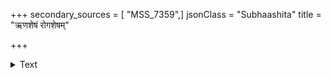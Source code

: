 +++
secondary_sources = [ "MSS_7359",]
jsonClass = "Subhaashita"
title = "ऋणशेषं रोगशेषम्"

+++

<details><summary>Text</summary>

ऋणशेषं रोगशेषं शत्रुशेषं न रक्षयेत्।  
याचकाद्यैः प्रार्थितः सन् न तीक्ष्णं चोत्तरं वदेत्।  
तत्कार्यं तु समर्थश्चेत् कुर्याद् वा कारयीत च॥
</details>
